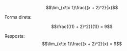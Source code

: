 $$\lim_{x\to 1}\frac{(x + 2)^2}{x}$$

Forma direta:

$$\frac{((1) + 2)^2}{(1)} = 9$$

Resposta:
$$\lim_{x\to 1}\frac{(x + 2)^2}{x} = 9$$